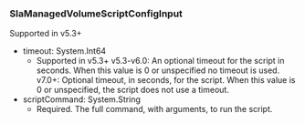 ### SlaManagedVolumeScriptConfigInput
Supported in v5.3+

- timeout: System.Int64
  - Supported in v5.3+
      v5.3-v6.0: An optional timeout for the script in seconds. When this value is 0 or unspecified no timeout is used.
      v7.0+: Optional timeout, in seconds, for the script. When this value is 0 or unspecified, the script does not use a timeout.
- scriptCommand: System.String
  - Required. The full command, with arguments, to run the script.
